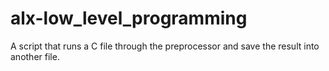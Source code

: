# alx-low_level_programming

A script that runs a C file through the preprocessor and save the result into another file.
